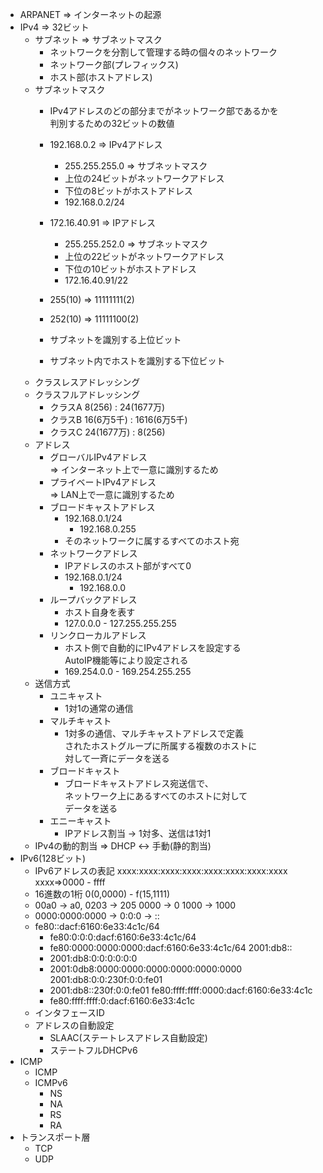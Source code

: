 - ARPANET => インターネットの起源
- IPv4 => 32ビット
    - サブネット => サブネットマスク
        - ネットワークを分割して管理する時の個々のネットワーク
        - ネットワーク部(プレフィックス)  
        - ホスト部(ホストアドレス)  
    - サブネットマスク
        - IPv4アドレスのどの部分までがネットワーク部であるかを  
        判別するための32ビットの数値
        - 192.168.0.2   => IPv4アドレス
            - 255.255.255.0 => サブネットマスク
            - 上位の24ビットがネットワークアドレス
            - 下位の8ビットがホストアドレス
            - 192.168.0.2/24

        - 172.16.40.91  => IPアドレス
            - 255.255.252.0 => サブネットマスク
            - 上位の22ビットがネットワークアドレス
            - 下位の10ビットがホストアドレス
            - 172.16.40.91/22

        - 255(10) => 11111111(2)
        - 252(10) => 11111100(2)

        - サブネットを識別する上位ビット
        - サブネット内でホストを識別する下位ビット
    - クラスレスアドレッシング
    - クラスフルアドレッシング
        - クラスA 8(256) : 24(1677万)
        - クラスB 16(6万5千) : 1616(6万5千)
        - クラスC 24(1677万) : 8(256)
    - アドレス
        - グローバルIPv4アドレス  
        => インターネット上で一意に識別するため
        - プライベートIPv4アドレス  
        => LAN上で一意に識別するため
        - ブロードキャストアドレス
            - 192.168.0.1/24
                - 192.168.0.255
            - そのネットワークに属するすべてのホスト宛
        - ネットワークアドレス
            - IPアドレスのホスト部がすべて0
            - 192.168.0.1/24
                - 192.168.0.0
        - ループバックアドレス
            - ホスト自身を表す
            - 127.0.0.0 - 127.255.255.255
        - リンクローカルアドレス
            - ホスト側で自動的にIPv4アドレスを設定する  
            AutoIP機能等により設定される
            - 169.254.0.0 - 169.254.255.255
    - 送信方式
        - ユニキャスト
            - 1対1の通常の通信
        - マルチキャスト
            - 1対多の通信、マルチキャストアドレスで定義  
            されたホストグループに所属する複数のホストに  
            対して一斉にデータを送る
        - ブロードキャスト
            - ブロードキャストアドレス宛送信で、  
            ネットワーク上にあるすべてのホストに対して  
            データを送る
        - エニーキャスト
            - IPアドレス割当 -> 1対多、送信は1対1
    -  IPv4の動的割当 => DHCP <-> 手動(静的割当)
- IPv6(128ビット)
    - IPv6アドレスの表記
    xxxx:xxxx:xxxx:xxxx:xxxx:xxxx:xxxx:xxxx xxxx=>0000 - ffff
    - 16進数の1桁 0(0,0000) - f(15,1111)
    - 00a0 -> a0, 0203 -> 205 0000 -> 0 1000 -> 1000
    - 0000:0000:0000 -> 0:0:0 -> ::
    - fe80::dacf:6160:6e33:4c1c/64
        - fe80:0:0:0:dacf:6160:6e33:4c1c/64
        - fe80:0000:0000:0000:dacf:6160:6e33:4c1c/64
    2001:db8::
        - 2001:db8:0:0:0:0:0:0
        - 2001:0db8:0000:0000:0000:0000:0000:0000
    2001:db8:0:0:230f:0:0:fe01
        - 2001:db8::230f:0:0:fe01
    fe80:ffff:ffff:0000:dacf:6160:6e33:4c1c
        - fe80:ffff:ffff:0:dacf:6160:6e33:4c1c
    - インタフェースID
    - アドレスの自動設定
        - SLAAC(ステートレスアドレス自動設定)
        - ステートフルDHCPv6
- ICMP
    - ICMP
    - ICMPv6
        - NS
        - NA
        - RS
        - RA
- トランスポート層
    - TCP
    - UDP